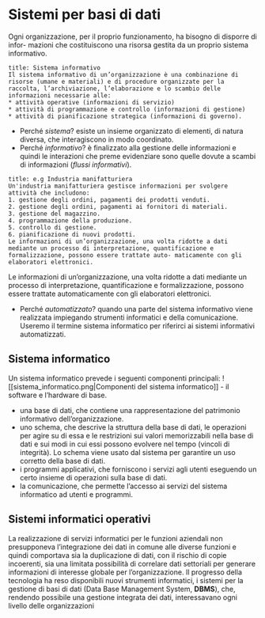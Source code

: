# Sistemi per basi di dati
Ogni organizzazione, per il proprio funzionamento, ha bisogno di disporre di infor- mazioni che costituiscono una risorsa gestita da un proprio sistema informativo.
```ad-important
title: Sistema informativo
Il sistema informativo di un’organizzazione è una combinazione di risorse (umane e materiali) e di procedure organizzate per la raccolta, l’archiviazione, l’elaborazione e lo scambio delle informazioni necessarie alle:
* attività operative (informazioni di servizio) 
* attività di programmazione e controllo (informazioni di gestione)
* attività di pianificazione strategica (informazioni di governo).
```
- Perché *sistema*? esiste un insieme organizzato di elementi, di natura diversa, che interagiscono in modo coordinato.
- Perché *informativo*? è finalizzato alla gestione delle informazioni e quindi le interazioni che preme evidenziare sono quelle dovute a scambi di informazioni (*flussi informativi*).
```ad-example
title: e.g Industria manifatturiera
Un'industria manifatturiera gestisce informazioni per svolgere attività che includono:
1. gestione degli ordini, pagamenti dei prodotti venduti.
2. gestione degli ordini, pagamenti ai fornitori di materiali.
3. gestione del magazzino.
4. programmazione della produzione.
5. controllo di gestione.
6. pianificazione di nuovi prodotti.
Le informazioni di un’organizzazione, una volta ridotte a dati mediante un processo di interpretazione, quantificazione e formalizzazione, possono essere trattate auto- maticamente con gli elaboratori elettronici.
```
Le informazioni di un’organizzazione, una volta ridotte a dati mediante un processo di interpretazione, quantificazione e formalizzazione, possono essere trattate automaticamente con gli elaboratori elettronici.
* Perché *automatizzato*? quando una parte del sistema informativo viene realizzata impiegando strumenti informatici e della comunicazione.
Useremo il termine sistema informatico per riferirci ai sistemi informativi automatizzati.
## Sistema informatico
Un sistema informatico prevede i seguenti componenti principali:
![[sistema_informatico.png|Componenti del sistema informatico]]
- il software e l’hardware di base.
- una base di dati, che contiene una rappresentazione del patrimonio informativo dell’organizzazione.
- uno schema, che descrive la struttura della base di dati, le operazioni per agire su di essa e le restrizioni sui valori memorizzabili nella base di dati e sui modi in cui essi possono evolvere nel tempo (vincoli di integrità). Lo schema viene usato dal sistema per garantire un uso corretto della base di dati.
- i programmi applicativi, che forniscono i servizi agli utenti eseguendo un certo insieme di operazioni sulla base di dati.
- la comunicazione, che permette l’accesso ai servizi del sistema informatico ad utenti e programmi.
## Sistemi informatici operativi
La realizzazione di servizi informatici per le funzioni aziendali non presupponeva l’integrazione dei dati in comune alle diverse funzioni e quindi comportava sia la duplicazione di dati, con il rischio di copie incoerenti, sia una limitata possibilità di correlare dati settoriali per generare informazioni di interesse globale per l’organizzazione. Il progresso della tecnologia ha reso disponibili nuovi strumenti informatici, i sistemi per la gestione di basi di dati (Data Base Management System, **DBMS**), che, rendendo possibile una gestione integrata dei dati, interessavano ogni livello delle organizzazioni